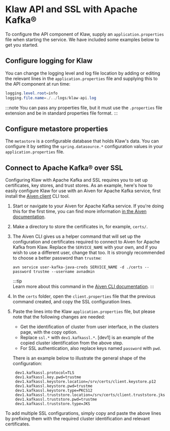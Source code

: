 # Klaw API and SSL with Apache Kafka®

To configure the API component of Klaw, supply an
`application.properties` file when starting the service. We have
included some examples below to get you started.

## Configure logging for Klaw

You can change the logging level and log file location by adding or
editing the relevant lines in the `application.properties` file and
supplying this to the API component at run time:

```java
logging.level.root=info
logging.file.name=./../logs/klaw-api.log
```

:::note
You can pass any properties file, but it must use the `.properties` file extension and be in standard properties file
format.
:::

## Configure metastore properties

The `metastore` is a configurable database that holds Klaw's data. You can configure it by setting
the `spring.datasource.*` configuration values in your `application.properties` file.

## Connect to Apache Kafka® over SSL

Configuring Klaw with Apache Kafka and SSL requires you to set up certificates, key stores, and trust stores. As an
example, here's how to easily configure Klaw for use with an Aiven for Apache Kafka service,
first install the [Aiven client](https://github.com/aiven/aiven-client) CLI tool.

1.  Start or navigate to your Aiven for Apache Kafka service. If you're doing this for the first time, you can find more
    information [in the Aiven documentation](https://docs.aiven.io/docs/products/kafka/getting-started.html).

2.  Make a directory to store the certificates in, for example, `certs/`.

3.  The Aiven CLI gives us a helper command that will set up the configuration and certificates required to connect to
    Aiven for Apache Kafka from Klaw. Replace the `SERVICE_NAME` with your own,
    and if you wish to use a different user, change that too. It is strongly recommended to choose a better password
    than `trustme`:

    `avn service user-kafka-java-creds SERVICE_NAME -d ./certs --password trustme --username avnadmin`

    :::tip  
    Learn more about this command in
    the [Aiven CLI documentation](https://docs.aiven.io/docs/tools/cli/service/user.html#avn-service-user-kafka-java-creds).
    :::

4.  In the `certs` folder, open the `client.properties` file that the previous command created, and copy the SSL
    configuration lines.

5.  Paste the lines into the Klaw `application.properties` file, but please note that the following changes are needed:

    - Get the identification of cluster from user interface, in the
      clusters page, with the copy option.
    - Replace `ssl.*` with `dev1.kafkassl.*`. [dev1] is
      an example of the copied cluster identification from the above
      step.
    - For SSL authentication, also replace keys named `password`
      with `pwd`.

    There is an example below to illustrate the general shape of the
    configuration:

         dev1.kafkassl.protocol=TLS
         dev1.kafkassl.key.pwd=trustme
         dev1.kafkassl.keystore.location=/srv/certs/client.keystore.p12
         dev1.kafkassl.keystore.pwd=trustme
         dev1.kafkassl.keystore.type=PKCS12
         dev1.kafkassl.truststore.location=/srv/certs/client.truststore.jks
         dev1.kafkassl.truststore.pwd=trustme
         dev1.kafkassl.truststore.type=JKS

To add multiple SSL configurations, simply copy and paste the above lines by prefixing them with the required cluster
identification and relevant certificates.
